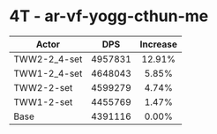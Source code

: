 # 4T - ar-vf-yogg-cthun-me
| Actor | DPS | Increase |
|---|:---:|:---:|
|TWW2-2_4-set|4957831|12.91%|
|TWW1-2_4-set|4648043|5.85%|
|TWW2-2-set|4599279|4.74%|
|TWW1-2-set|4455769|1.47%|
|Base|4391116|0.00%|
